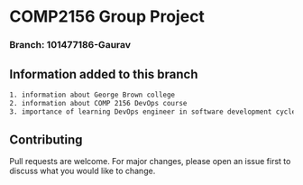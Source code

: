 # COMP2156 Group Project 
### Branch: 101477186-Gaurav

## Information added to this branch

```bash
1. information about George Brown college
2. information about COMP 2156 DevOps course
3. importance of learning DevOps engineer in software development cycle
```

## Contributing

Pull requests are welcome. For major changes, please open an issue first to discuss what you would like to change.
